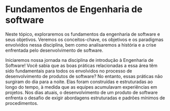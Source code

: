 # Fundamentos de Engenharia de software

Neste tópico, exploraremos os fundamentos da engenharia de software e seus objetivos. Veremos os conceitos-chave, os objetivos e os paradigmas envolvidos nessa disciplina, bem como analisaremos a história e a crise enfrentada pelo desenvolvimento de software.

Iniciaremos nossa jornada na disciplina de introdução à Engenharia de Software! Você sabia que as boas práticas relacionadas a essa área têm sido fundamentais para todos os envolvidos no processo de desenvolvimento de produtos de software? No entanto, essas práticas não surgiram do dia para a noite. Elas foram construídas e estruturadas ao longo do tempo, à medida que as equipes acumulavam experiências em projetos. Nos dias atuais, o desenvolvimento de um produto de software enfrenta o desafio de exigir abordagens estruturadas e padrões mínimos de procedimentos.
